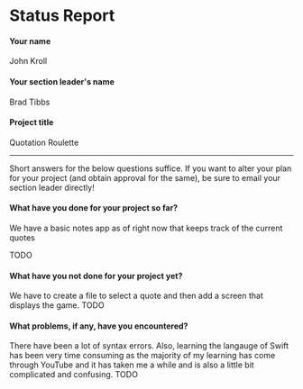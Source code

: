 # Status Report

#### Your name
John Kroll

#### Your section leader's name
Brad Tibbs

#### Project title

Quotation Roulette

***

Short answers for the below questions suffice. If you want to alter your plan for your project (and obtain approval for the same), be sure to email your section leader directly!

#### What have you done for your project so far?
We have a basic notes app as of right now that keeps track of the current quotes

TODO

#### What have you not done for your project yet?
We have to create a file to select a quote and then add a screen that displays the game. 
TODO

#### What problems, if any, have you encountered?
There have been a lot of syntax errors. Also, learning the langauge of Swift has been very time consuming as the majority of my learning has come through YouTube and it has taken me a while and is also a little bit complicated and confusing. 
TODO

